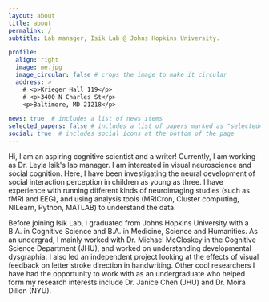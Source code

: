 ```yaml
---
layout: about
title: about
permalink: /
subtitle: Lab manager, Isik Lab @ Johns Hopkins University.

profile:
  align: right
  image: me.jpg
  image_circular: false # crops the image to make it circular
  address: >
    # <p>Krieger Hall 119</p>
    # <p>3400 N Charles St</p>
    <p>Baltimore, MD 21218</p>

news: true  # includes a list of news items
selected_papers: false # includes a list of papers marked as "selected={true}"
social: true  # includes social icons at the bottom of the page
---
```


Hi, I am an aspiring cognitive scientist and a writer! Currently, I am working as Dr. Leyla Isik's lab manager. I am interested in visual neuroscience and social cognition. Here, I have been investigating the neural development of social interaction perception in children as young as three. I have experience with running different kinds of neuroimaging studies (such as fMRI and EEG), and using analysis tools (MRICron, Cluster computing, NILearn, Python, MATLAB) to understand the data.

Before joining Isik Lab, I graduated from Johns Hopkins University with a B.A. in Cognitive Science and B.A. in Medicine, Science and Humanities. As an undergrad, I mainly worked with Dr. Michael McCloskey in the Cognitive Science Department (JHU), and worked on understanding developmental dysgraphia. I also led an independent project looking at the effects of visual feedback on letter stroke direction in handwriting. Other cool researchers I have had the opportunity to work with as an undergraduate who helped form my research interests include Dr. Janice Chen (JHU) and Dr. Moira Dillon (NYU). 



